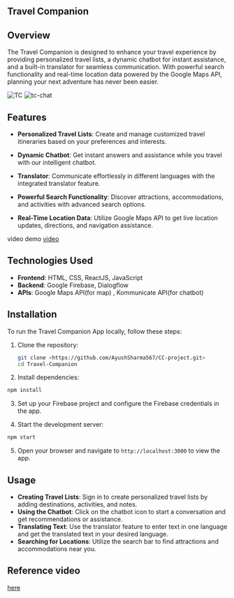 ## Travel Companion 

## Overview
The Travel Companion is designed to enhance your travel experience by providing personalized travel lists, a dynamic chatbot for instant assistance, and a built-in translator for seamless communication. With powerful search functionality and real-time location data powered by the Google Maps API, planning your next adventure has never been easier.

![TC](https://i.ibb.co/LNX1Y9C/image.png)
![tc-chat](https://i.ibb.co/qY5Kw7d/image.png)

## Features
- **Personalized Travel Lists**: Create and manage customized travel itineraries based on your preferences and interests.
  
- **Dynamic Chatbot**: Get instant answers and assistance while you travel with our intelligent chatbot.
- **Translator**: Communicate effortlessly in different languages with the integrated translator feature.
- **Powerful Search Functionality**: Discover attractions, accommodations, and activities with advanced search options.
- **Real-Time Location Data**: Utilize Google Maps API to get live location updates, directions, and navigation assistance.
  
video demo [video](https://drive.google.com/file/d/1xX7My8Wcy5wWQTj7InD-GXhPW6GTas01/view?usp=sharing)

## Technologies Used
- **Frontend**: HTML, CSS, ReactJS, JavaScript
- **Backend**: Google Firebase, Dialogflow
- **APIs**: Google Maps API(for map) , Kommunicate API(for chatbot)

## Installation
To run the Travel Companion App locally, follow these steps:

1. Clone the repository:
   ``` bash
   git clone <https://github.com/AyushSharma567/CC-project.git>
   cd Travel-Companion
   ```
2. Install dependencies:
  ``` bash
  npm install
  ```
3. Set up your Firebase project and configure the Firebase credentials in the app.

4. Start the development server:
  ``` bash
  npm start
  ```
5. Open your browser and navigate to ```http://localhost:3000``` to view the app.

## Usage
- **Creating Travel Lists**: Sign in to create personalized travel lists by adding destinations, activities, and notes.
- **Using the Chatbot**: Click on the chatbot icon to start a conversation and get recommendations or assistance.
- **Translating Text**: Use the translator feature to enter text in one language and get the translated text in your desired language.
- **Searching for Locations**: Utilize the search bar to find attractions and accommodations near you.

## Reference video 
 [here](https://www.youtube.com/watch?v=UKdQjQX1Pko)

